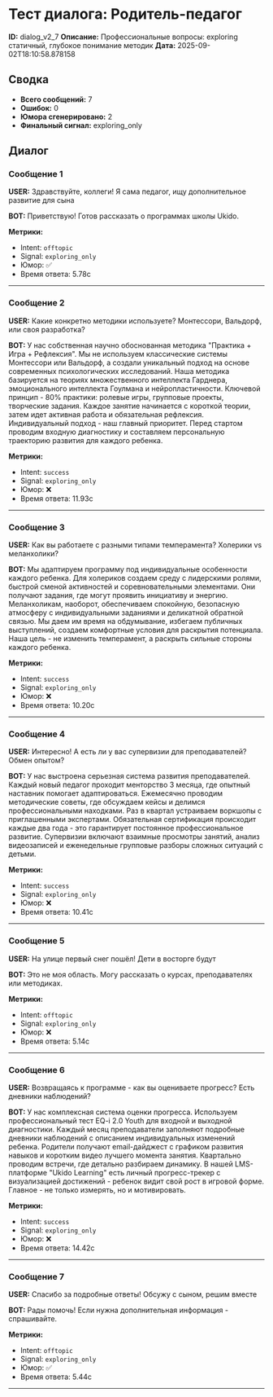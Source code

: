# Тест диалога: Родитель-педагог

**ID:** dialog_v2_7
**Описание:** Профессиональные вопросы: exploring статичный, глубокое понимание методик
**Дата:** 2025-09-02T18:10:58.878158

## Сводка

- **Всего сообщений:** 7
- **Ошибок:** 0
- **Юмора сгенерировано:** 2
- **Финальный сигнал:** exploring_only

## Диалог

### Сообщение 1

**USER:** Здравствуйте, коллеги! Я сама педагог, ищу дополнительное развитие для сына

**BOT:** Приветствую! Готов рассказать о программах школы Ukido.

**Метрики:**
- Intent: `offtopic`
- Signal: `exploring_only`
- Юмор: ✅
- Время ответа: 5.78с

---

### Сообщение 2

**USER:** Какие конкретно методики используете? Монтессори, Вальдорф, или своя разработка?

**BOT:** У нас собственная научно обоснованная методика "Практика + Игра + Рефлексия". Мы не используем классические системы Монтессори или Вальдорф, а создали уникальный подход на основе современных психологических исследований. Наша методика базируется на теориях множественного интеллекта Гарднера, эмоционального интеллекта Гоулмана и нейропластичности. Ключевой принцип - 80% практики: ролевые игры, групповые проекты, творческие задания. Каждое занятие начинается с короткой теории, затем идет активная работа и обязательная рефлексия. Индивидуальный подход - наш главный приоритет. Перед стартом проводим входную диагностику и составляем персональную траекторию развития для каждого ребенка.

**Метрики:**
- Intent: `success`
- Signal: `exploring_only`
- Юмор: ❌
- Время ответа: 11.93с

---

### Сообщение 3

**USER:** Как вы работаете с разными типами темперамента? Холерики vs меланхолики?

**BOT:** Мы адаптируем программу под индивидуальные особенности каждого ребенка. Для холериков создаем среду с лидерскими ролями, быстрой сменой активностей и соревновательными элементами. Они получают задания, где могут проявить инициативу и энергию. Меланхоликам, наоборот, обеспечиваем спокойную, безопасную атмосферу с индивидуальными заданиями и деликатной обратной связью. Мы даем им время на обдумывание, избегаем публичных выступлений, создаем комфортные условия для раскрытия потенциала. Наша цель - не изменить темперамент, а раскрыть сильные стороны каждого ребенка.

**Метрики:**
- Intent: `success`
- Signal: `exploring_only`
- Юмор: ❌
- Время ответа: 10.20с

---

### Сообщение 4

**USER:** Интересно! А есть ли у вас супервизии для преподавателей? Обмен опытом?

**BOT:** У нас выстроена серьезная система развития преподавателей. Каждый новый педагог проходит менторство 3 месяца, где опытный наставник помогает адаптироваться. Ежемесячно проводим методические советы, где обсуждаем кейсы и делимся профессиональными находками. Раз в квартал устраиваем воркшопы с приглашенными экспертами. Обязательная сертификация происходит каждые два года - это гарантирует постоянное профессиональное развитие. Супервизии включают взаимные просмотры занятий, анализ видеозаписей и еженедельные групповые разборы сложных ситуаций с детьми.

**Метрики:**
- Intent: `success`
- Signal: `exploring_only`
- Юмор: ❌
- Время ответа: 10.41с

---

### Сообщение 5

**USER:** На улице первый снег пошёл! Дети в восторге будут

**BOT:** Это не моя область. Могу рассказать о курсах, преподавателях или методиках.

**Метрики:**
- Intent: `offtopic`
- Signal: `exploring_only`
- Юмор: ❌
- Время ответа: 5.14с

---

### Сообщение 6

**USER:** Возвращаясь к программе - как вы оцениваете прогресс? Есть дневники наблюдений?

**BOT:** У нас комплексная система оценки прогресса. Используем профессиональный тест EQ-i 2.0 Youth для входной и выходной диагностики. Каждый месяц преподаватели заполняют подробные дневники наблюдений с описанием индивидуальных изменений ребенка. Родители получают email-дайджест с графиком развития навыков и коротким видео лучшего момента занятия. Квартально проводим встречи, где детально разбираем динамику. В нашей LMS-платформе "Ukido Learning" есть личный прогресс-трекер с визуализацией достижений - ребенок видит свой рост в игровой форме. Главное - не только измерять, но и мотивировать.

**Метрики:**
- Intent: `success`
- Signal: `exploring_only`
- Юмор: ❌
- Время ответа: 14.42с

---

### Сообщение 7

**USER:** Спасибо за подробные ответы! Обсужу с сыном, решим вместе

**BOT:** Рады помочь! Если нужна дополнительная информация - спрашивайте.

**Метрики:**
- Intent: `offtopic`
- Signal: `exploring_only`
- Юмор: ✅
- Время ответа: 5.44с

---

